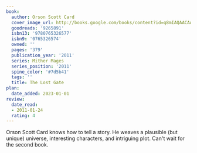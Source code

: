 ```yaml
---
book:
  author: Orson Scott Card
  cover_image_url: http://books.google.com/books/content?id=q8mIAQAACAAJ&printsec=frontcover&img=1&zoom=1&source=gbs_api
  goodreads: '9265891'
  isbn13: '9780765326577'
  isbn9: '0765326574'
  owned: ''
  pages: '379'
  publication_year: '2011'
  series: Mither Mages
  series_position: '2011'
  spine_color: '#7d5b41'
  tags: ''
  title: The Lost Gate
plan:
  date_added: 2023-01-01
review:
  date_read:
  - 2011-01-24
  rating: 4
---
```


Orson Scott Card knows how to tell a story.  He weaves a plausible (but unique) universe, interesting characters, and intriguing plot.  Can't wait for the second book.
